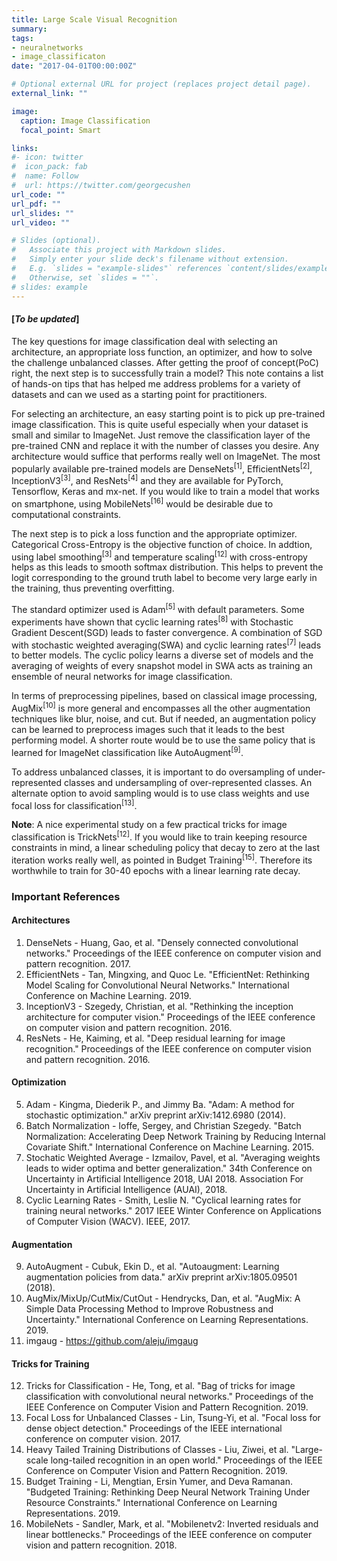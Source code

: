 ```yaml
---
title: Large Scale Visual Recognition
summary:
tags:
- neuralnetworks
- image_classificaton
date: "2017-04-01T00:00:00Z"

# Optional external URL for project (replaces project detail page).
external_link: ""

image:
  caption: Image Classification
  focal_point: Smart

links:
#- icon: twitter
#  icon_pack: fab
#  name: Follow
#  url: https://twitter.com/georgecushen
url_code: ""
url_pdf: ""
url_slides: ""
url_video: ""

# Slides (optional).
#   Associate this project with Markdown slides.
#   Simply enter your slide deck's filename without extension.
#   E.g. `slides = "example-slides"` references `content/slides/example-slides.md`.
#   Otherwise, set `slides = ""`.
# slides: example
---
```

#### [_To be updated_]
The key questions for image classification deal with selecting an architecture, an appropriate loss function, an optimizer, and how to solve the challenge unbalanced classes. After getting the proof of concept(PoC) right, the next step is to successfully train a model? This note contains a list of hands-on tips that has helped me address problems for a variety of datasets and can we used as a starting point for practitioners.

For selecting an architecture, an easy starting point is to pick up pre-trained image classification. This is quite useful especially when your dataset is small and similar to ImageNet. Just remove the classification layer of the pre-trained CNN and replace it with the number of classes you desire. Any architecture would suffice that performs really well on ImageNet. The most popularly available pre-trained models are DenseNets<sup>[1]</sup>, EfficientNets<sup>[2]</sup>, InceptionV3<sup>[3]</sup>, and ResNets<sup>[4]</sup> and they are available for PyTorch, Tensorflow, Keras and mx-net. If you would like to train a model that works on smartphone, using MobileNets<sup>[16]</sup> would be desirable due to computational constraints.

The next step is to pick a loss function and the appropriate optimizer. Categorical Cross-Entropy is the objective function of choice. In addtion, using label smoothing<sup>[3]</sup> and temperature scaling<sup>[12]</sup> with cross-entropy helps as this leads to smooth softmax distribution. This helps to prevent the logit corresponding to the ground truth label to become very large early in the training, thus preventing overfitting.

The standard optimizer used is Adam<sup>[5]</sup> with default parameters. Some experiments have shown that cyclic learning rates<sup>[8]</sup> with Stochastic Gradient Descent(SGD) leads to faster convergence. A combination of SGD with stochastic weighted averaging(SWA) and cyclic learning rates<sup>[7]</sup> leads to better models. The cyclic policy learns a diverse set of models and the averaging of weights of every snapshot model in SWA acts as training an ensemble of neural networks for image classification.

In terms of preprocessing pipelines, based on classical image processing, AugMix<sup>[10]</sup> is more general and encompasses all the other augmentation techniques like blur, noise, and cut. But if needed, an augmentation policy can be learned to preprocess images such that it leads to the best performing model. A shorter route would be to use the same policy that is learned for ImageNet classification like AutoAugment<sup>[9]</sup>.

To address unbalanced classes, it is important to do oversampling of under-represented classes and undersampling of over-represented classes. An alternate option to avoid sampling would is to use class weights and use focal loss for classification<sup>[13]</sup>.

<strong>Note</strong>: A nice experimental study on a few practical tricks for image classification is TrickNets<sup>[12]</sup>. If you would like to train keeping resource constraints in mind, a linear scheduling policy that decay to zero at the last iteration works really well, as pointed in Budget Training<sup>[15]</sup>. Therefore its worthwhile to train for 30-40 epochs with a linear learning rate decay.

### Important References
#### Architectures
1. DenseNets - Huang, Gao, et al. "Densely connected convolutional networks." Proceedings of the IEEE conference on computer vision and pattern recognition. 2017.
2. EfficientNets - Tan, Mingxing, and Quoc Le. "EfficientNet: Rethinking Model Scaling for Convolutional Neural Networks." International Conference on Machine Learning. 2019.
3. InceptionV3 - Szegedy, Christian, et al. "Rethinking the inception architecture for computer vision." Proceedings of the IEEE conference on computer vision and pattern recognition. 2016.
4. ResNets - He, Kaiming, et al. "Deep residual learning for image recognition." Proceedings of the IEEE conference on computer vision and pattern recognition. 2016.

#### Optimization
5. Adam - Kingma, Diederik P., and Jimmy Ba. "Adam: A method for stochastic optimization." arXiv preprint arXiv:1412.6980 (2014).
6. Batch Normalization - Ioffe, Sergey, and Christian Szegedy. "Batch Normalization: Accelerating Deep Network Training by Reducing Internal Covariate Shift." International Conference on Machine Learning. 2015.
7. Stochatic Weighted Average - Izmailov, Pavel, et al. "Averaging weights leads to wider optima and better generalization." 34th Conference on Uncertainty in Artificial Intelligence 2018, UAI 2018. Association For Uncertainty in Artificial Intelligence (AUAI), 2018.
8. Cyclic Learning Rates - Smith, Leslie N. "Cyclical learning rates for training neural networks." 2017 IEEE Winter Conference on Applications of Computer Vision (WACV). IEEE, 2017.

#### Augmentation
9. AutoAugment - Cubuk, Ekin D., et al. "Autoaugment: Learning augmentation policies from data." arXiv preprint arXiv:1805.09501 (2018).
10. AugMix/MixUp/CutMix/CutOut - Hendrycks, Dan, et al. "AugMix: A Simple Data Processing Method to Improve Robustness and Uncertainty." International Conference on Learning Representations. 2019.
11. imgaug - https://github.com/aleju/imgaug


#### Tricks for Training
12. Tricks for Classification - He, Tong, et al. "Bag of tricks for image classification with convolutional neural networks." Proceedings of the IEEE Conference on Computer Vision and Pattern Recognition. 2019.
13. Focal Loss for Unbalanced Classes - Lin, Tsung-Yi, et al. "Focal loss for dense object detection." Proceedings of the IEEE international conference on computer vision. 2017.
14. Heavy Tailed Training Distributions of Classes - Liu, Ziwei, et al. "Large-scale long-tailed recognition in an open world." Proceedings of the IEEE Conference on Computer Vision and Pattern Recognition. 2019.
15. Budget Training - Li, Mengtian, Ersin Yumer, and Deva Ramanan. "Budgeted Training: Rethinking Deep Neural Network Training Under Resource Constraints." International Conference on Learning Representations. 2019.
16. MobileNets - Sandler, Mark, et al. "Mobilenetv2: Inverted residuals and linear bottlenecks." Proceedings of the IEEE conference on computer vision and pattern recognition. 2018.
